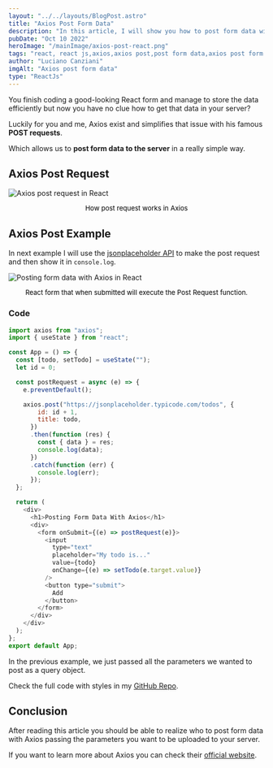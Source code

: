 ```yaml
---
layout: "../../layouts/BlogPost.astro"
title: "Axios Post Form Data"
description: "In this article, I will show you how to post form data with Axios using React Js."
pubDate: "Oct 10 2022"
heroImage: "/mainImage/axios-post-react.png"
tags: "react, react js,axios,axios post,post form data,axios post form data"
author: "Luciano Canziani"
imgAlt: "Axios post form data"
type: "ReactJs"
---
```


You finish coding a good-looking React form and manage to store the data efficiently but now you have no clue how to get that data in your server?

Luckily for you and me, Axios exist and simplifies that issue with his famous <strong>POST requests</strong>.

Which allows us to <strong>post form data to the server</strong> in a really simple way.

## Axios Post Request

<img src="/imgExamples/axios-post-request.png" alt="Axios post request in React" class="img-center" />
<p style="text-align: center;font-size: 13px;color: black;">How post request works in Axios</p>

## Axios Post Example

In next example I will use the <a href="https://jsonplaceholder.typicode.com/" target=”_blank”>jsonplaceholder API</a> to make the post request and then show it in ```console.log```.

<img src="/imgExamples/posting-form-data-with-axios.png" alt="Posting form data with Axios in React" class="img-center" />
<p style="text-align: center;font-size: 13px;color: black;">React form that when submitted will execute the Post Request function.</p>

### Code

```js
import axios from "axios";
import { useState } from "react";

const App = () => {
  const [todo, setTodo] = useState("");
  let id = 0;

  const postRequest = async (e) => {
    e.preventDefault();

    axios.post("https://jsonplaceholder.typicode.com/todos", {
        id: id + 1,
        title: todo,
      })
      .then(function (res) {
        const { data } = res;
        console.log(data);
      })
      .catch(function (err) {
        console.log(err);
      });
  };

  return (
    <div>
      <h1>Posting Form Data With Axios</h1>
      <div>
        <form onSubmit={(e) => postRequest(e)}>
          <input
            type="text"
            placeholder="My todo is..."
            value={todo}
            onChange={(e) => setTodo(e.target.value)}
          />
          <button type="submit">
            Add
          </button>
        </form>
      </div>
    </div>
  );
};
export default App;
```

In the previous example, we just passed all the parameters we wanted to post as a query object.

Check the full code with styles in my <a href="https://github.com/LucianoCanziani/Posting-Form-Data-With-Axios" target=”_blank”>GitHub Repo</a>.

## Conclusion

After reading this article you should be able to realize who to post form data with Axios passing the parameters you want to be uploaded to your server.

If you want to learn more about Axios you can check their <a href="https://axios-http.com/" target=”_blank”>official website</a>.